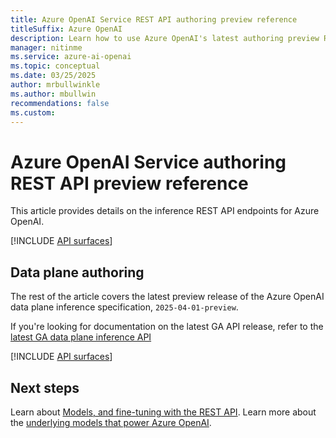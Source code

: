 ```yaml
---
title: Azure OpenAI Service REST API authoring preview reference
titleSuffix: Azure OpenAI
description: Learn how to use Azure OpenAI's latest authoring preview REST API. In this article, you learn about authorization options,  how to structure a request and receive a response.
manager: nitinme
ms.service: azure-ai-openai
ms.topic: conceptual
ms.date: 03/25/2025
author: mrbullwinkle
ms.author: mbullwin
recommendations: false
ms.custom:
---
```


# Azure OpenAI Service authoring REST API preview reference

This article provides details on the inference REST API endpoints for Azure OpenAI.

[!INCLUDE [API surfaces](./includes/api-surface.md)]

## Data plane authoring

The rest of the article covers the latest preview release of the Azure OpenAI data plane inference specification, `2025-04-01-preview`.

If you're looking for documentation on the latest GA API release, refer to the [latest GA data plane inference API](./reference.md)

[!INCLUDE [API surfaces](./includes/api-versions/latest-authoring.md)]

## Next steps

Learn about [Models, and fine-tuning with the REST API](/rest/api/azureopenai/fine-tuning).
Learn more about the [underlying models that power Azure OpenAI](./concepts/models.md).
